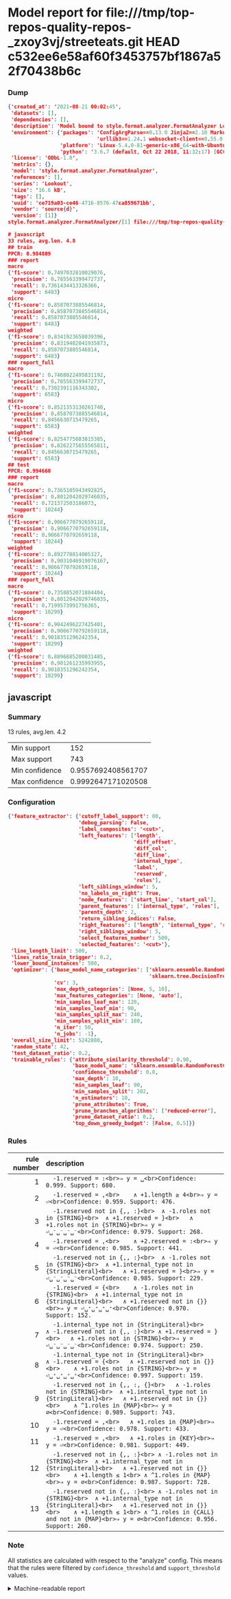 # Model report for file:///tmp/top-repos-quality-repos-_zxoy3vj/streeteats.git HEAD c532ee6e58af60f3453757bf1867a52f70438b6c

### Dump

```json
{'created_at': '2021-08-21 00:02:45',
 'datasets': [],
 'dependencies': [],
 'description': 'Model bound to style.format.analyzer.FormatAnalyzer Lookout analyzer.',
 'environment': {'packages': 'ConfigArgParse==0.13.0 Jinja2==2.10 MarkupSafe==1.1.1 PyStemmer==1.3.0 PyYAML==5.1 Pympler==0.5 SQLAlchemy==1.2.10 SQLAlchemy-Utils==0.33.3 asdf==2.3.2 bblfsh==2.12.7 boto==2.49.0 boto3==1.9.130 botocore==1.12.130 cachetools==2.0.1 certifi==2019.3.9 chardet==3.0.4 clint==0.5.1 docker==3.7.0 docker-pycreds==0.4.0 dulwich==0.19.11 grpcio==1.19.0 grpcio-tools==1.19.0 humanfriendly==4.16.1 humanize==0.5.1 idna==2.8 jmespath==0.9.4 jsonschema==2.6.0 lookout-sdk==0.4.1 lookout-sdk-ml==0.19.0 lookout-style==0.2.0 lz4==2.1.6 modelforge==0.12.1 numpy==1.16.2 packaging==19.0 pandas==0.22.0 pip==19.0.3 protobuf==3.7.0 psycopg2-binary==2.7.5 pygtrie==2.3 pyparsing==2.3.1 python-dateutil==2.8.0 python-igraph==0.7.1.post6 pytz==2019.1 requests==2.21.0 requirements-parser==0.2.0 scikit-learn==0.20.1 scikit-optimize==0.5.2 scipy==1.2.1 semantic-version==2.6.0 setuptools==40.8.0 six==1.12.0 smart-open==1.8.1 sourced-ml==0.8.2 spdx==2.5.0 stringcase==1.2.0 tabulate==0.8.2 tqdm==4.31.1 '
                             'urllib3==1.24.1 websocket-client==0.55.0 xxhash==1.3.0',
                 'platform': 'Linux-5.4.0-81-generic-x86_64-with-Ubuntu-18.04-bionic',
                 'python': '3.6.7 (default, Oct 22 2018, 11:32:17) [GCC 8.2.0]'},
 'license': 'ODbL-1.0',
 'metrics': {},
 'model': 'style.format.analyzer.FormatAnalyzer',
 'references': [],
 'series': 'Lookout',
 'size': '16.6 kB',
 'tags': [],
 'uuid': 'ce719a03-ce46-4716-8576-47ca859671bb',
 'vendor': 'source{d}',
 'version': [1]}
style.format.analyzer.FormatAnalyzer/[1] file:///tmp/top-repos-quality-repos-_zxoy3vj/streeteats.git c532ee6e58af60f3453757bf1867a52f70438b6c

# javascript
33 rules, avg.len. 4.8
## train
PPCR: 0.984809
### report
macro
{'f1-score': 0.7497032810029076,
 'precision': 0.785563399472737,
 'recall': 0.7361434413326366,
 'support': 6483}
micro
{'f1-score': 0.8587073885546814,
 'precision': 0.8587073885546814,
 'recall': 0.8587073885546814,
 'support': 6483}
weighted
{'f1-score': 0.8341923658039396,
 'precision': 0.8319482041935873,
 'recall': 0.8587073885546814,
 'support': 6483}
### report_full
macro
{'f1-score': 0.7468022495831192,
 'precision': 0.785563399472737,
 'recall': 0.7302391116343302,
 'support': 6583}
micro
{'f1-score': 0.8521353130261748,
 'precision': 0.8587073885546814,
 'recall': 0.8456630715479265,
 'support': 6583}
weighted
{'f1-score': 0.8254775083815385,
 'precision': 0.8262275655565811,
 'recall': 0.8456630715479265,
 'support': 6583}
## test
PPCR: 0.994660
### report
macro
{'f1-score': 0.7365105943492825,
 'precision': 0.8012042029746035,
 'recall': 0.721372503186073,
 'support': 10244}
micro
{'f1-score': 0.9066770792659118,
 'precision': 0.9066770792659118,
 'recall': 0.9066770792659118,
 'support': 10244}
weighted
{'f1-score': 0.892778814005327,
 'precision': 0.9031046919076167,
 'recall': 0.9066770792659118,
 'support': 10244}
### report_full
macro
{'f1-score': 0.7358852071884404,
 'precision': 0.8012042029746035,
 'recall': 0.7199573991756365,
 'support': 10299}
micro
{'f1-score': 0.9042496227425401,
 'precision': 0.9066770792659118,
 'recall': 0.9018351296242354,
 'support': 10299}
weighted
{'f1-score': 0.8896885200031485,
 'precision': 0.901261235993955,
 'recall': 0.9018351296242354,
 'support': 10299}
```

## javascript
### Summary
13 rules, avg.len. 4.2

| | |
|-|-|
|Min support|152|
|Max support|743|
|Min confidence|0.9557692408561707|
|Max confidence|0.9992647171020508|

### Configuration

```json
{'feature_extractor': {'cutoff_label_support': 80,
                       'debug_parsing': False,
                       'label_composites': '<cut>',
                       'left_features': ['length',
                                         'diff_offset',
                                         'diff_col',
                                         'diff_line',
                                         'internal_type',
                                         'label',
                                         'reserved',
                                         'roles'],
                       'left_siblings_window': 5,
                       'no_labels_on_right': True,
                       'node_features': ['start_line', 'start_col'],
                       'parent_features': ['internal_type', 'roles'],
                       'parents_depth': 2,
                       'return_sibling_indices': False,
                       'right_features': ['length', 'internal_type', 'reserved', 'roles'],
                       'right_siblings_window': 5,
                       'select_features_number': 500,
                       'selected_features': '<cut>'},
 'line_length_limit': 500,
 'lines_ratio_train_trigger': 0.2,
 'lower_bound_instances': 500,
 'optimizer': {'base_model_name_categories': ['sklearn.ensemble.RandomForestClassifier',
                                              'sklearn.tree.DecisionTreeClassifier'],
               'cv': 3,
               'max_depth_categories': [None, 5, 10],
               'max_features_categories': [None, 'auto'],
               'min_samples_leaf_max': 120,
               'min_samples_leaf_min': 90,
               'min_samples_split_max': 240,
               'min_samples_split_min': 180,
               'n_iter': 50,
               'n_jobs': -1},
 'overall_size_limit': 5242880,
 'random_state': 42,
 'test_dataset_ratio': 0.2,
 'trainable_rules': {'attribute_similarity_threshold': 0.98,
                     'base_model_name': 'sklearn.ensemble.RandomForestClassifier',
                     'confidence_threshold': 0.8,
                     'max_depth': 10,
                     'min_samples_leaf': 90,
                     'min_samples_split': 202,
                     'n_estimators': 10,
                     'prune_attributes': True,
                     'prune_branches_algorithms': ['reduced-error'],
                     'prune_dataset_ratio': 0.2,
                     'top_down_greedy_budget': [False, 0.5]}}
```

### Rules

| rule number | description |
|----:|:-----|
| 1 | `  -1.reserved = :<br>⇒ y = ␣<br>Confidence: 0.999. Support: 680.` |
| 2 | `  -1.reserved = ,<br>	∧ +1.length ≥ 4<br>⇒ y = ⏎<br>Confidence: 0.959. Support: 476.` |
| 3 | `  -1.reserved not in {,, :}<br>	∧ -1.roles not in {STRING}<br>	∧ +1.reserved = }<br>	∧ +1.roles not in {STRING}<br>⇒ y = ⏎␣⁻␣⁻␣⁻␣⁻<br>Confidence: 0.979. Support: 268.` |
| 4 | `  -1.reserved = ,<br>	∧ +2.reserved = :<br>⇒ y = ⏎<br>Confidence: 0.985. Support: 441.` |
| 5 | `  -1.reserved not in {,, :}<br>	∧ -1.roles not in {STRING}<br>	∧ +1.internal_type not in {StringLiteral}<br>	∧ +1.reserved = }<br>⇒ y = ⏎␣⁻␣⁻␣⁻␣⁻<br>Confidence: 0.985. Support: 229.` |
| 6 | `  -1.reserved = {<br>	∧ -1.roles not in {STRING}<br>	∧ +1.internal_type not in {StringLiteral}<br>	∧ +1.reserved not in {}}<br>⇒ y = ⏎␣⁺␣⁺␣⁺␣⁺<br>Confidence: 0.970. Support: 152.` |
| 7 | `  -1.internal_type not in {StringLiteral}<br>	∧ -1.reserved not in {,, :}<br>	∧ +1.reserved = }<br>	∧ +1.roles not in {STRING}<br>⇒ y = ⏎␣⁻␣⁻␣⁻␣⁻<br>Confidence: 0.974. Support: 250.` |
| 8 | `  -1.internal_type not in {StringLiteral}<br>	∧ -1.reserved = {<br>	∧ +1.reserved not in {}}<br>	∧ +1.roles not in {STRING}<br>⇒ y = ⏎␣⁺␣⁺␣⁺␣⁺<br>Confidence: 0.997. Support: 159.` |
| 9 | `  -1.reserved not in {,, :, {}<br>	∧ -1.roles not in {STRING}<br>	∧ +1.internal_type not in {StringLiteral}<br>	∧ +1.reserved not in {}}<br>	∧ ^1.roles in {MAP}<br>⇒ y = ∅<br>Confidence: 0.989. Support: 743.` |
| 10 | `  -1.reserved = ,<br>	∧ +1.roles in {MAP}<br>⇒ y = ⏎<br>Confidence: 0.978. Support: 433.` |
| 11 | `  -1.reserved = ,<br>	∧ +1.roles in {KEY}<br>⇒ y = ⏎<br>Confidence: 0.981. Support: 449.` |
| 12 | `  -1.reserved not in {,, :}<br>	∧ -1.roles not in {STRING}<br>	∧ +1.internal_type not in {StringLiteral}<br>	∧ +1.reserved not in {}}<br>	∧ +1.length ≤ 1<br>	∧ ^1.roles in {MAP}<br>⇒ y = ∅<br>Confidence: 0.987. Support: 728.` |
| 13 | `  -1.reserved not in {,, :}<br>	∧ -1.roles not in {STRING}<br>	∧ +1.internal_type not in {StringLiteral}<br>	∧ +1.reserved not in {}}<br>	∧ +1.length ≤ 1<br>	∧ ^1.roles in {CALL} and not in {MAP}<br>⇒ y = ∅<br>Confidence: 0.956. Support: 260.` |

### Note
All statistics are calculated with respect to the "analyze" config. This means that the rules were filtered by
`confidence_threshold` and `support_threshold` values.

<details>
    <summary>Machine-readable report</summary>
```json
{"javascript": {"avg_rule_len": 4.153846153846154, "max_conf": 0.9992647171020508, "max_support": 743, "min_conf": 0.9557692408561707, "min_support": 152, "num_rules": 13}}
```
</details>
